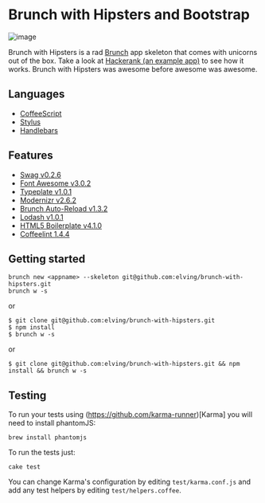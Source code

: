 # Brunch with Hipsters and Bootstrap

![image](http://www.latimes.com/media/photo/2011-07/63171841.jpg)

Brunch with Hipsters is a rad [Brunch](http://brunch.io/) app skeleton that comes with unicorns out of the box. Take a look at [Hackerank (an example app)](https://github.com/elving/Hackerank) to see how it works. Brunch with Hipsters was awesome before awesome was awesome.

## Languages

- [CoffeeScript](http://coffeescript.org/)
- [Stylus](http://learnboost.github.com/stylus/)
- [Handlebars](http://handlebarsjs.com/)

## Features

- [Swag v0.2.6](https://github.com/elving/swag)
- [Font Awesome v3.0.2](https://github.com/FortAwesome/Font-Awesome)
- [Typeplate v1.0.1](https://github.com/typeplate/typeplate.github.com)
- [Modernizr v2.6.2](https://github.com/Modernizr/Modernizr)
- [Brunch Auto-Reload v1.3.2](https://github.com/brunch/auto-reload-brunch)
- [Lodash v1.0.1](https://github.com/bestiejs/lodash)
- [HTML5 Boilerplate v4.1.0](https://github.com/h5bp/html5-boilerplate)
- [Coffeelint 1.4.4](https://github.com/ilkosta/coffeelint-brunch)

## Getting started

    brunch new <appname> --skeleton git@github.com:elving/brunch-with-hipsters.git
    brunch w -s

or

    $ git clone git@github.com:elving/brunch-with-hipsters.git
    $ npm install
    $ brunch w -s

or

    $ git clone git@github.com:elving/brunch-with-hipsters.git && npm install && brunch w -s

## Testing

To run your tests using (https://github.com/karma-runner)[Karma] you will need to install phantomJS:

    brew install phantomjs

To run the tests just:

    cake test

You can change Karma's configuration by editing `test/karma.conf.js` and add any test helpers by editing `test/helpers.coffee`.
